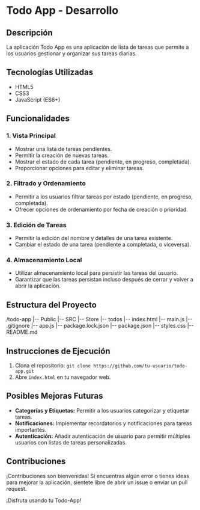 # Todo App - Desarrollo

## Descripción

La aplicación Todo App es una aplicación de lista de tareas que permite a los usuarios gestionar y organizar sus tareas diarias.

## Tecnologías Utilizadas

- HTML5
- CSS3
- JavaScript (ES6+)

## Funcionalidades

### 1. Vista Principal

- Mostrar una lista de tareas pendientes.
- Permitir la creación de nuevas tareas.
- Mostrar el estado de cada tarea (pendiente, en progreso, completada).
- Proporcionar opciones para editar y eliminar tareas.

### 2. Filtrado y Ordenamiento

- Permitir a los usuarios filtrar tareas por estado (pendiente, en progreso, completada).
- Ofrecer opciones de ordenamiento por fecha de creación o prioridad.

### 3. Edición de Tareas

- Permitir la edición del nombre y detalles de una tarea existente.
- Cambiar el estado de una tarea (pendiente a completada, o viceversa).

### 4. Almacenamiento Local

- Utilizar almacenamiento local para persistir las tareas del usuario.
- Garantizar que las tareas persistan incluso después de cerrar y volver a abrir la aplicación.

## Estructura del Proyecto

/todo-app
|-- Public
|-- SRC
|-- Store
|-- todos
|-- index.html
|-- main.js
|-- .gitignore
|-- app.js
|-- package.lock.json
|-- package.json
|-- styles.css
|-- README.md


## Instrucciones de Ejecución

1. Clona el repositorio: `git clone https://github.com/tu-usuario/todo-app.git`
2. Abre `index.html` en tu navegador web.

## Posibles Mejoras Futuras

- **Categorías y Etiquetas:** Permitir a los usuarios categorizar y etiquetar tareas.
- **Notificaciones:** Implementar recordatorios y notificaciones para tareas importantes.
- **Autenticación:** Añadir autenticación de usuario para permitir múltiples usuarios con listas de tareas personalizadas.

## Contribuciones

¡Contribuciones son bienvenidas! Si encuentras algún error o tienes ideas para mejorar la aplicación, sientete libre de abrir un issue o enviar un pull request.

¡Disfruta usando tu Todo-App!

